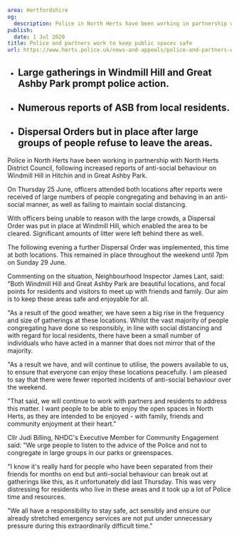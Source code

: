 ```yaml
area: Hertfordshire
og:
  description: Police in North Herts have been working in partnership with North Herts District Council, following increased reports of anti-social behaviour on Windmill Hill in Hitchin and in Great Ashby Park.
publish:
  date: 1 Jul 2020
title: Police and partners work to keep public spaces safe
url: https://www.herts.police.uk/news-and-appeals/police-and-partners-work-to-keep-public-spaces-safe-0286g
```

* ## Large gatherings in Windmill Hill and Great Ashby Park prompt police action.

 * ## Numerous reports of ASB from local residents.

 * ## Dispersal Orders but in place after large groups of people refuse to leave the areas.

Police in North Herts have been working in partnership with North Herts District Council, following increased reports of anti-social behaviour on Windmill Hill in Hitchin and in Great Ashby Park.

On Thursday 25 June, officers attended both locations after reports were received of large numbers of people congregating and behaving in an anti-social manner, as well as failing to maintain social distancing.

With officers being unable to reason with the large crowds, a Dispersal Order was put in place at Windmill Hill, which enabled the area to be cleared. Significant amounts of litter were left behind there as well.

The following evening a further Dispersal Order was implemented, this time at both locations. This remained in place throughout the weekend until 7pm on Sunday 29 June.

Commenting on the situation, Neighbourhood Inspector James Lant, said: "Both Windmill Hill and Great Ashby Park are beautiful locations, and focal points for residents and visitors to meet up with friends and family. Our aim is to keep these areas safe and enjoyable for all.

"As a result of the good weather, we have seen a big rise in the frequency and size of gatherings at these locations. Whilst the vast majority of people congregating have done so responsibly, in line with social distancing and with regard for local residents, there have been a small number of individuals who have acted in a manner that does not mirror that of the majority.

"As a result we have, and will continue to utilise, the powers available to us, to ensure that everyone can enjoy these locations peacefully. I am pleased to say that there were fewer reported incidents of anti-social behaviour over the weekend.

"That said, we will continue to work with partners and residents to address this matter. I want people to be able to enjoy the open spaces in North Herts, as they are intended to be enjoyed - with family, friends and community enjoyment at their heart."

Cllr Judi Billing, NHDC's Executive Member for Community Engagement said: "We urge people to listen to the advice of the Police and not to congregate in large groups in our parks or greenspaces.

"I know it's really hard for people who have been separated from their friends for months on end but anti-social behaviour can break out at gatherings like this, as it unfortunately did last Thursday. This was very distressing for residents who live in these areas and it took up a lot of Police time and resources.

"We all have a responsibility to stay safe, act sensibly and ensure our already stretched emergency services are not put under unnecessary pressure during this extraordinarily difficult time."
